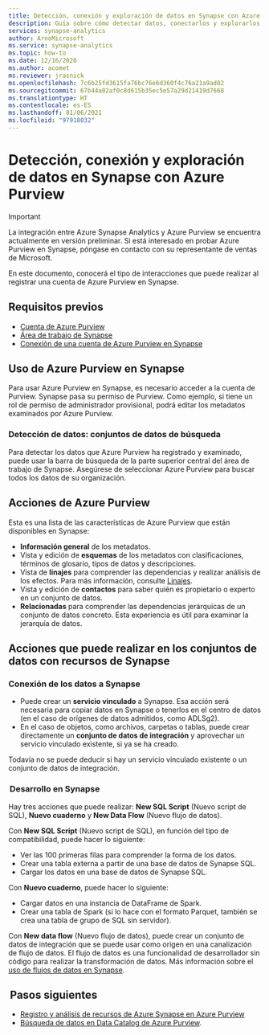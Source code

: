 ```yaml
---
title: Detección, conexión y exploración de datos en Synapse con Azure Purview
description: Guía sobre cómo detectar datos, conectarlos y explorarlos en Synapse
services: synapse-analytics
author: ArnoMicrosoft
ms.service: synapse-analytics
ms.topic: how-to
ms.date: 12/16/2020
ms.author: acomet
ms.reviewer: jrasnick
ms.openlocfilehash: 7c6b25fd3615fa76bc76e6d360f4c76a21a9ad02
ms.sourcegitcommit: 67b44a02af0c8d615b35ec5e57a29d21419d7668
ms.translationtype: HT
ms.contentlocale: es-ES
ms.lasthandoff: 01/06/2021
ms.locfileid: "97918032"
---
```

# <a name="discover-connect-and-explore-data-in-synapse-using-azure-purview"></a>Detección, conexión y exploración de datos en Synapse con Azure Purview 

> [!IMPORTANT]
> La integración entre Azure Synapse Analytics y Azure Purview se encuentra actualmente en versión preliminar. Si está interesado en probar Azure Purview en Synapse, póngase en contacto con su representante de ventas de Microsoft. 

En este documento, conocerá el tipo de interacciones que puede realizar al registrar una cuenta de Azure Purview en Synapse. 

## <a name="prerequisites"></a>Requisitos previos 

- [Cuenta de Azure Purview](../../purview/create-catalog-portal.md) 
- [Área de trabajo de Synapse](../quickstart-create-workspace.md) 
- [Conexión de una cuenta de Azure Purview en Synapse](quickstart-connect-azure-purview.md) 

## <a name="using-azure-purview-in-synapse"></a>Uso de Azure Purview en Synapse 

Para usar Azure Purview en Synapse, es necesario acceder a la cuenta de Purview. Synapse pasa su permiso de Purview. Como ejemplo, si tiene un rol de permiso de administrador provisional, podrá editar los metadatos examinados por Azure Purview. 

### <a name="data-discovery-search-datasets"></a>Detección de datos: conjuntos de datos de búsqueda 

Para detectar los datos que Azure Purview ha registrado y examinado, puede usar la barra de búsqueda de la parte superior central del área de trabajo de Synapse. Asegúrese de seleccionar Azure Purview para buscar todos los datos de su organización. 

## <a name="azure-purview-actions"></a>Acciones de Azure Purview 

Esta es una lista de las características de Azure Purview que están disponibles en Synapse: 
- **Información general** de los metadatos. 
- Vista y edición de **esquemas** de los metadatos con clasificaciones, términos de glosario, tipos de datos y descripciones. 
- Vista de **linajes** para comprender las dependencias y realizar análisis de los efectos. Para más información, consulte [Linajes](../../purview/catalog-lineage-user-guide.md).
- Vista y edición de **contactos** para saber quién es propietario o experto en un conjunto de datos. 
- **Relacionadas** para comprender las dependencias jerárquicas de un conjunto de datos concreto. Esta experiencia es útil para examinar la jerarquía de datos.

## <a name="actions-that-you-can-perform-over-datasets-with-synapse-resources"></a>Acciones que puede realizar en los conjuntos de datos con recursos de Synapse 

### <a name="connect-data-to-synapse"></a>Conexión de los datos a Synapse 

- Puede crear un **servicio vinculado** a Synapse. Esa acción será necesaria para copiar datos en Synapse o tenerlos en el centro de datos (en el caso de orígenes de datos admitidos, como ADLSg2). 
- En el caso de objetos, como archivos, carpetas o tablas, puede crear directamente un **conjunto de datos de integración** y aprovechar un servicio vinculado existente, si ya se ha creado. 

Todavía no se puede deducir si hay un servicio vinculado existente o un conjunto de datos de integración. 

###  <a name="develop-in-synapse"></a>Desarrollo en Synapse 

Hay tres acciones que puede realizar: **New SQL Script** (Nuevo script de SQL), **Nuevo cuaderno** y **New Data Flow** (Nuevo flujo de datos). 

Con **New SQL Script** (Nuevo script de SQL), en función del tipo de compatibilidad, puede hacer lo siguiente: 
- Ver las 100 primeras filas para comprender la forma de los datos. 
- Crear una tabla externa a partir de una base de datos de Synapse SQL. 
- Cargar los datos en una base de datos de Synapse SQL. 
 
Con **Nuevo cuaderno**, puede hacer lo siguiente: 
- Cargar datos en una instancia de DataFrame de Spark. 
- Crear una tabla de Spark (si lo hace con el formato Parquet, también se crea una tabla de grupo de SQL sin servidor). 
 
Con **New data flow** (Nuevo flujo de datos), puede crear un conjunto de datos de integración que se puede usar como origen en una canalización de flujo de datos. El flujo de datos es una funcionalidad de desarrollador sin código para realizar la transformación de datos. Más información sobre el [uso de flujos de datos en Synapse](../quickstart-data-flow.md).

##  <a name="nextsteps"></a>Pasos siguientes 

- [Registro y análisis de recursos de Azure Synapse en Azure Purview](../../purview/register-scan-azure-synapse-analytics.md)
- [Búsqueda de datos en Data Catalog de Azure Purview](../../purview/how-to-search-catalog.md).